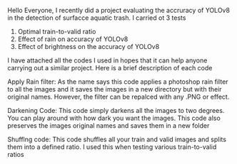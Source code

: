 Hello Everyone, 
I recently did a project evaluating the accruracy of YOLOv8 in the detection of surfacce aquatic trash.
I carried ot 3 tests
1. Optimal train-to-valid ratio
2. Effect of rain on accuracy of YOLOv8
3. Effect of brightness on the accuracy of YOLOv8

I have attached all the codes I used in hopes that it can help anyone carrying out a similar project. Here is a brief description of each code

Apply Rain filter: As the name says this code applies a photoshop rain filter to all the images and it saves the images in a new directory but with their original names. However, the filter can be repalced with any .PNG or effect.

Darkening Code: This code simply darkens all the images to two degrees. You can play around with how dark you want the images. This code also preserves the images original names and saves them in a new folder

Shufflng code: This code shuffles all your train and valid images and splits them into a defined ratio. I used this when testing various train-to-valid ratios

